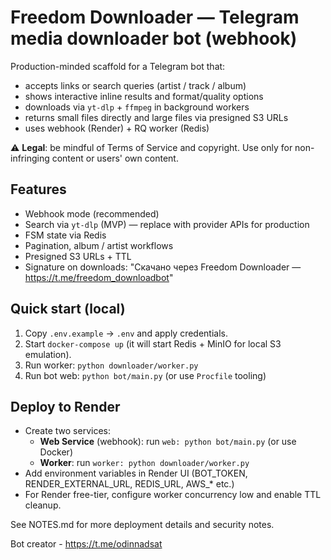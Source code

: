 # Freedom Downloader — Telegram media downloader bot (webhook)

Production-minded scaffold for a Telegram bot that:
- accepts links or search queries (artist / track / album)
- shows interactive inline results and format/quality options
- downloads via `yt-dlp` + `ffmpeg` in background workers
- returns small files directly and large files via presigned S3 URLs
- uses webhook (Render) + RQ worker (Redis)

⚠️ **Legal**: be mindful of Terms of Service and copyright. Use only for non-infringing content or users' own content.

## Features
- Webhook mode (recommended)
- Search via `yt-dlp` (MVP) — replace with provider APIs for production
- FSM state via Redis
- Pagination, album / artist workflows
- Presigned S3 URLs + TTL
- Signature on downloads: "Скачано через Freedom Downloader — https://t.me/freedom_downloadbot"

## Quick start (local)
1. Copy `.env.example` → `.env` and apply credentials.
2. Start `docker-compose up` (it will start Redis + MinIO for local S3 emulation).
3. Run worker: `python downloader/worker.py`
4. Run bot web: `python bot/main.py` (or use `Procfile` tooling)

## Deploy to Render
- Create two services:
  - **Web Service** (webhook): run `web: python bot/main.py` (or use Docker)
  - **Worker**: run `worker: python downloader/worker.py`
- Add environment variables in Render UI (BOT_TOKEN, RENDER_EXTERNAL_URL, REDIS_URL, AWS_* etc.)
- For Render free-tier, configure worker concurrency low and enable TTL cleanup.

See NOTES.md for more deployment details and security notes.

Bot creator - https://t.me/odinnadsat
